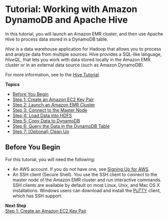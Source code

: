 # Tutorial: Working with Amazon DynamoDB and Apache Hive<a name="EMRforDynamoDB.Tutorial"></a>

In this tutorial, you will launch an Amazon EMR cluster, and then use Apache Hive to process data stored in a DynamoDB table\.

*Hive* is a data warehouse application for Hadoop that allows you to process and analyze data from multiple sources\. Hive provides a SQL\-like language, *HiveQL*, that lets you work with data stored locally in the Amazon EMR cluster or in an external data source \(such as Amazon DynamoDB\)\.

For more information, see to the [Hive Tutorial](https://cwiki.apache.org/confluence/display/Hive/Tutorial)\.

**Topics**
+ [Before You Begin](#w60aac36c11c11c11)
+ [Step 1: Create an Amazon EC2 Key Pair](EMRforDynamoDB.Tutorial.EC2KeyPair.md)
+ [Step 2: Launch an Amazon EMR Cluster](EMRforDynamoDB.Tutorial.LaunchEMRCluster.md)
+ [Step 3: Connect to the Master Node](EMRforDynamoDB.Tutorial.ConnectToMasterNode.md)
+ [Step 4: Load Data into HDFS](EMRforDynamoDB.Tutorial.LoadDataIntoHDFS.md)
+ [Step 5: Copy Data to DynamoDB](EMRforDynamoDB.Tutorial.CopyDataToDDB.md)
+ [Step 6: Query the Data in the DynamoDB Table](EMRforDynamoDB.Tutorial.QueryDataInDynamoDB.md)
+ [Step 7: \(Optional\) Clean Up](EMRforDynamoDB.Tutorial.CleanUp.md)

## Before You Begin<a name="w60aac36c11c11c11"></a>

For this tutorial, you will need the following:
+ An AWS account\. If you do not have one, see [Signing Up for AWS](SettingUp.DynamoWebService.md#SettingUp.DynamoWebService.SignUpForAWS)\.
+ An SSH client \(Secure Shell\)\. You use the SSH client to connect to the master node of the Amazon EMR cluster and run interactive commands\. SSH clients are available by default on most Linux, Unix, and Mac OS X installations\. Windows users can download and install the [PuTTY](http://www.chiark.greenend.org.uk/~sgtatham/putty/) client, which has SSH support\.

**Next Step**  
[Step 1: Create an Amazon EC2 Key Pair](EMRforDynamoDB.Tutorial.EC2KeyPair.md)